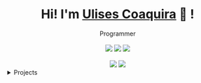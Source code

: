<div align="center">
	<h1>Hi! I'm <a href="https://ulisesrcm.github.io/Porfolio.github.io/">Ulises Coaquira</a> 🐬 !</h1>
	<div>Programmer</div>
	<br />
	<a href="https://www.gnu.org/gnu/linux-and-gnu.en.html"><img src="https://img.shields.io/badge/OS-GNU/Linux-cdd6f4?style=flat&logo=gnu" /></a>
        <a href="https://github.com/ulisesrcm"><img src="https://img.shields.io/github/stars/ulisesrcm?color=cdd6f4&label=GITHUB&style=flat&logo=github" /></a>     
	<a href="mailto:ulisesrcm001@gmail.com/"><img src="https://img.shields.io/badge/EMAIL-ulisesrcm001@gmail.com-b4befe?style=flat&logo=protonmail" /></a>
	<br />
	<br />
	<img src="https://github-readme-stats.vercel.app/api?username=ulisesrcm&theme=radical&hide_title=true&hide_rank=true&show_icons=true&include_all_commits=true&line_height=24&hide_border=true" />
	<img src="https://github-readme-stats.vercel.app/api/top-langs/?username=ulisesrcm&theme=radical&hide_title=true&langs_count=8&layout=compact&hide_border=true" />
</div>

<details>
	<summary>Projects</summary>
	<ul>
		<li><a href="https://ulisesrcm.github.io/Porfolio.github.io">portdolio en proceso</a> -  portfolio</li>
	</ul>
</details>

